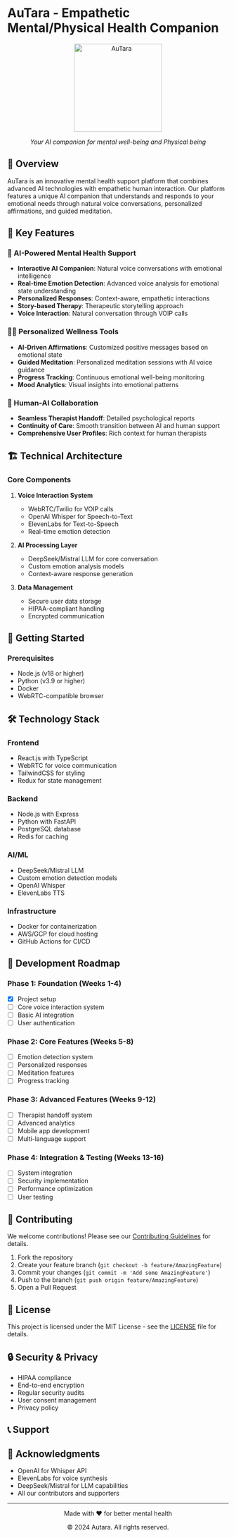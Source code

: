 # AuTara - Empathetic Mental/Physical Health Companion

<div align="center">
  <img src="https://github.com/AuTara/AutaraUI/blob/main/lib/assets/logo/logo_icon.png" alt="AuTara" width="200"/>
  <p><em>Your AI companion for mental well-being and Physical being </em></p>
</div>

## 🌟 Overview

AuTara is an innovative mental health support platform that combines advanced AI technologies with empathetic human interaction. Our platform features a unique AI companion that understands and responds to your emotional needs through natural voice conversations, personalized affirmations, and guided meditation.

## 🎯 Key Features

### 🤖 AI-Powered Mental Health Support
- **Interactive AI Companion**: Natural voice conversations with emotional intelligence
- **Real-time Emotion Detection**: Advanced voice analysis for emotional state understanding
- **Personalized Responses**: Context-aware, empathetic interactions
- **Story-based Therapy**: Therapeutic storytelling approach
- **Voice Interaction**: Natural conversation through VOIP calls

### 🧘‍♀️ Personalized Wellness Tools
- **AI-Driven Affirmations**: Customized positive messages based on emotional state
- **Guided Meditation**: Personalized meditation sessions with AI voice guidance
- **Progress Tracking**: Continuous emotional well-being monitoring
- **Mood Analytics**: Visual insights into emotional patterns

### 👥 Human-AI Collaboration
- **Seamless Therapist Handoff**: Detailed psychological reports
- **Continuity of Care**: Smooth transition between AI and human support
- **Comprehensive User Profiles**: Rich context for human therapists

## 🏗️ Technical Architecture

### Core Components

1. **Voice Interaction System**
   - WebRTC/Twilio for VOIP calls
   - OpenAI Whisper for Speech-to-Text
   - ElevenLabs for Text-to-Speech
   - Real-time emotion detection

2. **AI Processing Layer**
   - DeepSeek/Mistral LLM for core conversation
   - Custom emotion analysis models
   - Context-aware response generation

3. **Data Management**
   - Secure user data storage
   - HIPAA-compliant handling
   - Encrypted communication

## 🚀 Getting Started

### Prerequisites
- Node.js (v18 or higher)
- Python (v3.9 or higher)
- Docker
- WebRTC-compatible browser

## 🛠️ Technology Stack

### Frontend
- React.js with TypeScript
- WebRTC for voice communication
- TailwindCSS for styling
- Redux for state management

### Backend
- Node.js with Express
- Python with FastAPI
- PostgreSQL database
- Redis for caching

### AI/ML
- DeepSeek/Mistral LLM
- Custom emotion detection models
- OpenAI Whisper
- ElevenLabs TTS

### Infrastructure
- Docker for containerization
- AWS/GCP for cloud hosting
- GitHub Actions for CI/CD

## 📝 Development Roadmap

### Phase 1: Foundation (Weeks 1-4)
- [x] Project setup
- [ ] Core voice interaction system
- [ ] Basic AI integration
- [ ] User authentication

### Phase 2: Core Features (Weeks 5-8)
- [ ] Emotion detection system
- [ ] Personalized responses
- [ ] Meditation features
- [ ] Progress tracking

### Phase 3: Advanced Features (Weeks 9-12)
- [ ] Therapist handoff system
- [ ] Advanced analytics
- [ ] Mobile app development
- [ ] Multi-language support

### Phase 4: Integration & Testing (Weeks 13-16)
- [ ] System integration
- [ ] Security implementation
- [ ] Performance optimization
- [ ] User testing

## 🤝 Contributing

We welcome contributions! Please see our [Contributing Guidelines](CONTRIBUTING.md) for details.

1. Fork the repository
2. Create your feature branch (`git checkout -b feature/AmazingFeature`)
3. Commit your changes (`git commit -m 'Add some AmazingFeature'`)
4. Push to the branch (`git push origin feature/AmazingFeature`)
5. Open a Pull Request

## 📄 License

This project is licensed under the MIT License - see the [LICENSE](LICENSE) file for details.

## 🔒 Security & Privacy

- HIPAA compliance
- End-to-end encryption
- Regular security audits
- User consent management
- Privacy policy

## 📞 Support

## 🙏 Acknowledgments

- OpenAI for Whisper API
- ElevenLabs for voice synthesis
- DeepSeek/Mistral for LLM capabilities
- All our contributors and supporters

---

<div align="center">
  <p>Made with ❤️ for better mental health</p>
  <p>© 2024 Autara. All rights reserved.</p>
</div>
